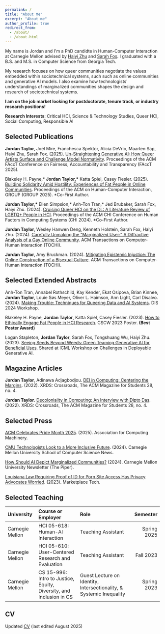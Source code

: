 ```yaml
---
permalink: /
title: "About Me"
excerpt: "About me"
author_profile: true
redirect_from: 
  - /about/
  - /about.html
---
```


My name is Jordan and I'm a PhD candidte in Human-Computer Interaction at Carnegie Mellon advised by [Haiyi Zhu](https://haiyizhu.com) and [Sarah Fox](https://www.sarahfox.info/). I graduated with a B.S. and M.S. in Computer Science from Georgia Tech.

My research focuses on how queer communities negotiate the values embedded within sociotechnical systems, such such as online communities and generative AI models. I also examine how technologists' understandings of marginalized communities shapes the design and research of sociotechnical systems. 

**I am on the job market looking for postdoctorate, tenure track, or industry research positions!**

**Research Interests**: Critical HCI, Science & Technology Studies, Queer HCI, Social Computing, Responsible AI


Selected Publications
------

**Jordan Taylor,** Joel Mire, Franchesca Spektor, Alicia DeVrio, Maarten Sap, Haiyi Zhu, Sarah Fox. (2025). [Un-Straightening Generative AI: How Queer Artists Surface and Challenge Model Normativity](https://dl.acm.org/doi/10.1145/3715275.3732061). Proceedings of the ACM FAccT Conference on Fairness, Accountability and Transparency (FAccT 2025).

Blakeley H. Payne,\* **Jordan Taylor,\*** Katta Spiel, Casey Fiesler. (2025). [Building Solidarity Amid Hostility: Experiences of Fat People in Online Communities](https://dl.acm.org/doi/10.1145/3701186). Proceedings of the ACM on Human-Computer Interaction, GROUP (GROUP 2025). \*Co-First Author.

**Jordan Taylor,\*** Ellen Simpsion,* Anh-Ton Tran,* Jed Brubaker, Sarah Fox, Haiyi Zhu. (2024). [Cruising Queer HCI on the DL: A Literature Review of LGBTQ+ People in HCI](https://dl.acm.org/doi/10.1145/3613904.3642494). Proceedings of the ACM CHI Conference on Human Factors in Computing Systems (CHI 2024). \*Co-First Author.

**Jordan Taylor,** Wesley Hanwen Deng, Kenneth Holstein, Sarah Fox, Haiyi Zhu. (2024). [Carefully Unmaking the “Marginalized User:” A Diffractive Analysis of a Gay Online Community](https://doi.org/10.1145/3673229). ACM Transactions on Computer-Human Interaction (TOCHI).

**Jordan Taylor,** Amy Bruckman. (2024). [Mitigating Epistemic Injustice: The Online Construction of a Bisexual Culture](https://dl.acm.org/doi/10.1145/3648614). ACM Transactions on Computer-Human Interaction (TOCHI).


Selected Extended Abstracts
------

Anh-Ton Tran, Annabel Rothschild, Kay Kender, Ekat Osipova, Brian Kinnee, **Jordan Taylor**, Louie Søs Meyer, Oliver L. Haimson, Ann Light, Carl Disalvo. (2024). [Making Trouble: Techniques for Queering Data and AI Systems](https://dl.acm.org/doi/abs/10.1145/3656156.3658393). DIS 2024 Workshop.

Blakeley H. Payne, **Jordan Taylor**, Katta Spiel, Casey Fiesler. (2023). [How to Ethically Engage Fat People in HCI Research](https://dl.acm.org/doi/10.1145/3584931.3606987). CSCW 2023 Poster. **(Best Poster Award)**

Logan Stapleton, **Jordan Taylor**, Sarah Fox, Tongshuang Wu, Haiyi Zhu. (2023). [Seeing Seeds Beyond Weeds: Green Teaming Generative AI for Beneficial Uses](https://arxiv.org/pdf/2306.03097.pdf). Shared at ICML Workshop on Challenges in Deployable Generative AI.


Magazine Articles
------

**Jordan Taylor**, Adinawa Adjagbodjou. [DEI in Computing: Centering the Margins](https://dl.acm.org/doi/10.1145/3538534). (2022). XRDS: Crossroads, The ACM Magazine for Students 28, no. 4.

**Jordan Taylor**. [Decoloniality in Computing: An Interview with Dipto Das](https://dl.acm.org/doi/10.1145/3538548). (2022). XRDS: Crossroads, The ACM Magazine for Students 28, no. 4.


Selected Press
------

[ACM Celebrates Pride Month 2025](https://www.acm.org/diversity-inclusion/pride-month-2025). (2025). Association for Computing Machinery.

[CMU Technologists Look to a More Inclusive Future](https://www.cs.cmu.edu/news/2024/inclusive-ai). (2024). Carnegie Mellon University School of Computer Science News.

[How Should AI Depict Marginalized Communities?](https://www.cmu.edu/news/stories/archives/2024/june/how-should-ai-depict-marginalized-communities-cmu-technologists-look-to-a-more-inclusive-future ) (2024). Carnegie Mellon University Newsletter (The Piper).

[Louisiana Law Requiring Proof of ID for Porn Site Access Has Privacy Advocates Worried](https://www.marketplace.org/shows/marketplace-tech/louisiana-law-requiring-proof-of-id-for-porn-site-access-has-privacy-advocates-worried/). (2023). Marketplace Tech. 


Selected Teaching
------

| University | Course or Employer | Role | Semester |
| :------ | :--- | :--- | ---:|
| Carnegie Mellon | HCI 05-618: Human-AI Interaction | Teaching Assistant | Spring 2025 |
| Carnegie Mellon | HCI 05-610: User-Centered Research and Evaluation | Teaching Assistant | Fall 2023 |
| Carnegie Mellon | CS 15-996: Intro to Justice, Equity, Diversity, and Inclusion in CS | Guest Lecture on Identity, Intersectionality, & Systemic Inequality | Spring 2023 |


CV
------


Updated <a onclick="gtag('event', 'view_cv')" href="https://drive.google.com/file/d/1Z5AjBHPV5qDx-GlLl5UjPBPqVd7hGd4U/view?usp=share_link">CV</a> (last edited August 2025)
